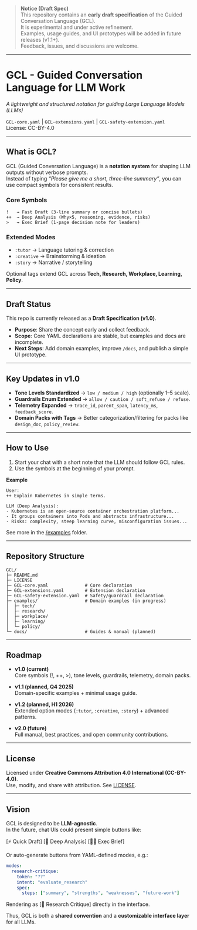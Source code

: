 > **Notice (Draft Spec)**  
> This repository contains an **early draft specification** of the Guided Conversation Language (GCL).  
> It is experimental and under active refinement.  
> Examples, usage guides, and UI prototypes will be added in future releases (v1.1+).  
> Feedback, issues, and discussions are welcome.  

---

# GCL - Guided Conversation Language for LLM Work  
*A lightweight and structured notation for guiding Large Language Models (LLMs)*

`GCL-core.yaml` | `GCL-extensions.yaml` | `GCL-safety-extension.yaml`  
License: CC-BY-4.0

---

## What is GCL?

GCL (Guided Conversation Language) is a **notation system** for shaping LLM outputs without verbose prompts.  
Instead of typing *“Please give me a short, three-line summary”*, you can use compact symbols for consistent results.

### Core Symbols

```
!   → Fast Draft (3-line summary or concise bullets)  
++  → Deep Analysis (Why×5, reasoning, evidence, risks)  
>   → Exec Brief (1-page decision note for leaders)
```

### Extended Modes

- `:tutor` → Language tutoring & correction  
- `:creative` → Brainstorming & ideation  
- `:story` → Narrative / storytelling  

Optional tags extend GCL across **Tech, Research, Workplace, Learning, Policy**.

---

## Draft Status

This repo is currently released as a **Draft Specification (v1.0)**.  
- **Purpose**: Share the concept early and collect feedback.  
- **Scope**: Core YAML declarations are stable, but examples and docs are incomplete.  
- **Next Steps**: Add domain examples, improve `/docs`, and publish a simple UI prototype.  

---

## Key Updates in v1.0

- **Tone Levels Standardized** → `low / medium / high` (optionally 1–5 scale).  
- **Guardrails Enum Extended** → `allow / caution / soft_refuse / refuse`.  
- **Telemetry Expanded** → `trace_id`, `parent_span`, `latency_ms`, `feedback_score`.  
- **Domain Packs with Tags** → Better categorization/filtering for packs like `design_doc`, `policy_review`.  

---

## How to Use

1. Start your chat with a short note that the LLM should follow GCL rules.  
2. Use the symbols at the beginning of your prompt.  

**Example**

```text
User:
++ Explain Kubernetes in simple terms.

LLM (Deep Analysis):
- Kubernetes is an open-source container orchestration platform...
- It groups containers into Pods and abstracts infrastructure...
- Risks: complexity, steep learning curve, misconfiguration issues...
```

See more in the [/examples](./examples) folder.

---

## Repository Structure

```
GCL/
├─ README.md
├─ LICENSE
├─ GCL-core.yaml              # Core declaration
├─ GCL-extensions.yaml        # Extension declaration
├─ GCL-safety-extension.yaml  # Safety/guardrail declaration
├─ examples/                  # Domain examples (in progress)
│  ├─ tech/
│  ├─ research/
│  ├─ workplace/
│  ├─ learning/
│  └─ policy/
└─ docs/                      # Guides & manual (planned)
```

---

## Roadmap

- **v1.0 (current)**  
  Core symbols (!, ++, >), tone levels, guardrails, telemetry, domain packs.  

- **v1.1 (planned, Q4 2025)**  
  Domain-specific examples + minimal usage guide.  

- **v1.2 (planned, H1 2026)**  
  Extended option modes (`:tutor`, `:creative`, `:story`) + advanced patterns.  

- **v2.0 (future)**  
  Full manual, best practices, and open community contributions.  

---

## License

Licensed under **Creative Commons Attribution 4.0 International (CC-BY-4.0)**.  
Use, modify, and share with attribution. See [LICENSE](./LICENSE).

---

## Vision

GCL is designed to be **LLM-agnostic**.  
In the future, chat UIs could present simple buttons like:  

[⚡ Quick Draft] [🤔 Deep Analysis] [👨‍💼 Exec Brief]  

Or auto-generate buttons from YAML-defined modes, e.g.:

```yaml
modes:
  research-critique:
    token: "??"
    intent: "evaluate_research"
    spec:
      steps: ["summary", "strengths", "weaknesses", "future-work"]
```

Rendering as [🧪 Research Critique] directly in the interface.  

Thus, GCL is both a **shared convention** and a **customizable interface layer** for all LLMs.
